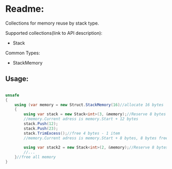 # Readme:
Collections for memory reuse by stack type.

Supported collections(link to API description):
- Stack

Common Types:
- StackMemory

## Usage:
```C#

unsafe
{
    using (var memory = new Struct.StackMemory(16)//allocate 16 bytes
    {
        using var stack = new Stack<int>(3, &memory);//Reserve 8 bytes for the stack
		//memory.Current adress is memory.Start + 12 bytes
		stack.Push(12);
		stack.Push(23);
		stack.TrimExcess();//free 4 bytes - 1 item
		//memory.Current adress is memory.Start + 8 bytes, 8 bytes free in memory
		
		using var stack2 = new Stack<int>(2, &memory);//Reserve 8 bytes for the stack2
		//...
    }//free all memory
}

```
